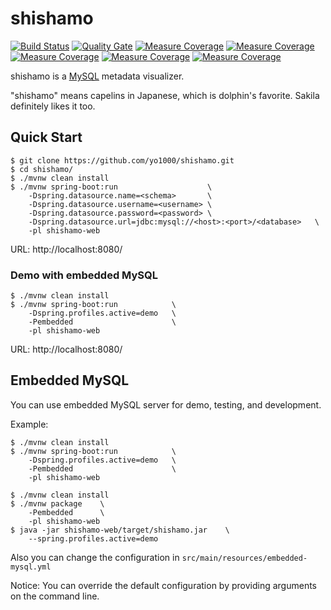 # shishamo

[![Build Status](https://travis-ci.org/yo1000/shishamo.svg?branch=kotlin)](https://travis-ci.org/yo1000/shishamo)
[![Quality Gate](https://sonarqube.com/api/badges/gate?key=com.yo1000:shishamo)](https://sonarqube.com/dashboard?id=com.yo1000:shishamo)
[![Measure Coverage](https://sonarqube.com/api/badges/measure?key=com.yo1000:shishamo&metric=ncloc)](https://sonarqube.com/api/badges/measure?key=com.yo1000:shishamo&metric=ncloc)
[![Measure Coverage](https://sonarqube.com/api/badges/measure?key=com.yo1000:shishamo&metric=bugs)](https://sonarcloud.io/component_measures/domain/Reliability?id=com.yo1000:shishamo)
[![Measure Coverage](https://sonarqube.com/api/badges/measure?key=com.yo1000:shishamo&metric=vulnerabilities)](https://sonarcloud.io/component_measures/domain/Security?id=com.yo1000:shishamo)
[![Measure Coverage](https://sonarqube.com/api/badges/measure?key=com.yo1000:shishamo&metric=code_smells)](https://sonarcloud.io/component_measures/domain/Maintainability?id=com.yo1000:shishamo)
[![Measure Coverage](https://sonarqube.com/api/badges/measure?key=com.yo1000:shishamo&metric=duplicated_lines_density)](https://sonarcloud.io/component_measures/metric/duplicated_lines_density/list?id=com.yo1000:shishamo)

shishamo is a [MySQL](https://www.mysql.com/) metadata visualizer.

"shishamo" means capelins in Japanese, which is dolphin's favorite.
Sakila definitely likes it too.

## Quick Start

```console
$ git clone https://github.com/yo1000/shishamo.git
$ cd shishamo/
$ ./mvnw clean install
$ ./mvnw spring-boot:run                    \
    -Dspring.datasource.name=<schema>       \
    -Dspring.datasource.username=<username> \
    -Dspring.datasource.password=<password> \
    -Dspring.datasource.url=jdbc:mysql://<host>:<port>/<database>   \
    -pl shishamo-web
```

URL:
http://localhost:8080/

### Demo with embedded MySQL

```console
$ ./mvnw clean install
$ ./mvnw spring-boot:run            \
    -Dspring.profiles.active=demo   \
    -Pembedded                      \
    -pl shishamo-web
```

URL:
http://localhost:8080/


## Embedded MySQL

You can use embedded MySQL server for demo, testing, and development.

Example:

```console
$ ./mvnw clean install
$ ./mvnw spring-boot:run            \
    -Dspring.profiles.active=demo   \
    -Pembedded                      \
    -pl shishamo-web
```


```console
$ ./mvnw clean install
$ ./mvnw package    \
    -Pembedded      \
    -pl shishamo-web
$ java -jar shishamo-web/target/shishamo.jar    \
    --spring.profiles.active=demo
```

Also you can change the configuration in `src/main/resources/embedded-mysql.yml`  

Notice:
You can override the default configuration by providing arguments on the command line.
